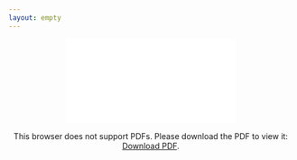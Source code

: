 ```yaml
---
layout: empty
---
```

<center>
<object data="/iniziative/sopravvivenzadalbasso/controguide/scienze19.pdf" type="application/pdf" width="1280px" height="1280px">
    <embed src="/iniziative/sopravvivenzadalbasso/controguide/scienze19.pdf">
        <p>This browser does not support PDFs. Please download the PDF to view it: <a href="https://studentidisinistra.it/iniziative/sopravvivenzadalbasso/controguide/scienze19.pdf">Download PDF</a>.</p>
  </embed>
</object>
</center>
